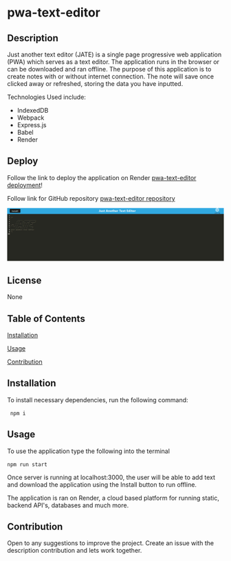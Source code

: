 # pwa-text-editor

## Description

Just another text editor (JATE) is a single page progressive web application (PWA) which serves as a text editor. The application runs in the browser or can be downloaded and ran offline. The purpose of this application is to create notes with or without internet connection. The note will save once clicked away or refreshed, storing the data you have inputted.

Technologies Used include:

- IndexedDB
- Webpack
- Express.js
- Babel
- Render

## Deploy

Follow the link to deploy the application on Render [pwa-text-editor deployment](https://pwa-text-editor-lqji.onrender.com)!

Follow link for GitHub repository [pwa-text-editor repository](https://github.com/brandonlambrecht/pwa-text-editor)

![pwa](./images/jate-screenshot.png)

## License

None

## Table of Contents

[Installation](#installation)

[Usage](#usage)

[Contribution](#contribution)

## Installation

To install necessary dependencies, run the following command:

     npm i

## Usage

To use the application type the following into the terminal

    npm run start

Once server is running at localhost:3000, the user will be able to add text and download the application using the Install button to run offline.

The application is ran on Render, a cloud based platform for running static, backend API's, databases and much more.

## Contribution

Open to any suggestions to improve the project. Create an issue with the description contribution and lets work together.
